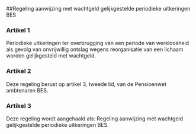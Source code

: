 <meta http-equiv='Content-Type' content='text/html; charset=utf-8' />

##Regeling aanwijzing met wachtgeld gelijkgestelde periodieke uitkeringen BES

### Artikel  1  

Periodieke uitkeringen ter overbrugging van een periode van werkloosheid als gevolg van onvrijwillig ontslag wegens reorganisatie van een lichaam worden gelijkgesteld met wachtgeld. 

### Artikel  2  

Deze regeling berust op artikel 3, tweede lid, van de Pensioenwet ambtenaren BES. 

### Artikel  3  

Deze regeling wordt aangehaald als: Regeling aanwijzing met wachtgeld gelijkgestelde periodieke uitkeringen BES. 
